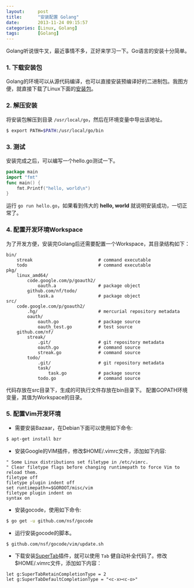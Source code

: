 ```yaml
---
layout:     post
title:      "安装配置 Golang"
date:       2013-11-24 09:15:57
categories: [Linux, Golang]
tags:       [Golang]
---
```


Golang听说很牛叉，最近事情不多，正好来学习一下。Go语言的安装十分简单。
<!--more-->

### 1. 下载安装包

Golang的环境可以从源代码编译，也可以直接安装预编译好的二进制包。我图方便，就直接下载了Linux下面的[安装包](https://code.google.com/p/go/downloads/list)。

### 2. 解压安装

将安装包解压到目录 `/usr/local/go`，然后在环境变量中导出该地址。

```bash
$ export PATH=$PATH:/usr/local/go/bin
```

### 3. 测试

安装完成之后，可以编写一个hello.go测试一下。

```go
package main
import "fmt"
func main() {
    fmt.Printf("hello, world\n")
}
```

运行 `go run hello.go`，如果看到伟大的 __hello, world__ 就说明安装成功，一切正常了。

### 4. 配置开发环境Workspace

为了开发方便，安装完Golang后还需要配置一个Workspace，其目录结构如下：

```
bin/
    streak                         # command executable
    todo                           # command executable
pkg/
    linux_amd64/
        code.google.com/p/goauth2/
            oauth.a                # package object
        github.com/nf/todo/
            task.a                 # package object
src/
    code.google.com/p/goauth2/
        .hg/                       # mercurial repository metadata
        oauth/
            oauth.go               # package source
            oauth_test.go          # test source
    github.com/nf/
        streak/
            .git/                  # git repository metadata
            oauth.go               # command source
            streak.go              # command source
        todo/
            .git/                  # git repository metadata
            task/
                task.go            # package source
            todo.go                # command source
```

代码存放在src目录下，生成的可执行文件存放在bin目录下。 配置GOPATH环境变量，其值为Workspace的目录。

### 5. 配置Vim开发环境

- 需要安装Bazaar，在Debian下面可以使用如下命令:

```bash
$ apt-get install bzr
```

- 安装Google的VIM插件，修改$HOME/.vimrc文件，添加如下内容:

```vim
" Some Linux distributions set filetype in /etc/vimrc.
" Clear filetype flags before changing runtimepath to force Vim to reload them.
filetype off
filetype plugin indent off
set runtimepath+=$GOROOT/misc/vim
filetype plugin indent on
syntax on
```

- 安装gocode，使用如下命令:

```bash
$ go get -u github.com/nsf/gocode
```

- 运行安装gocode的脚本。

```bash
$ github.com/nsf/gocode/vim/update.sh
```

- 下载安装[SuperTab](https://github.com/ervandew/supertab)插件，就可以使用 `Tab` 健自动补全代码了。修改$HOME/.vimrc文件，添加如下内容：

```vim
let g:SuperTabRetainCompletionType = 2
let g:SuperTabDefaultCompletionType = "<c-x><c-o>"
```
